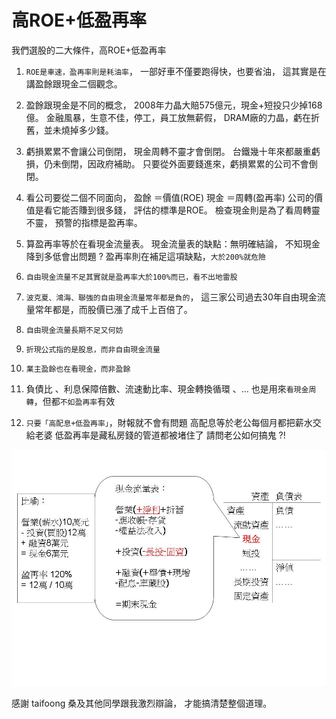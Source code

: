 # 高ROE+低盈再率



我們選股的二大條件，高ROE+低盈再率

1. `ROE是車速，盈再率則是耗油率`，
一部好車不僅要跑得快，也要省油，
這其實是在講盈餘跟現金二個觀念。

2. 盈餘跟現金是不同的概念，
2008年力晶大賠575億元，現金+短投只少掉168億。
金融風暴，生意不佳，停工，員工放無薪假，
DRAM廠的力晶，虧在折舊，並未燒掉多少錢。

3. 虧損累累不會讓公司倒閉，
現金周轉不靈才會倒閉。
台鐵幾十年來都嚴重虧損，仍未倒閉，因政府補助。
只要從外面要錢進來，虧損累累的公司不會倒閉。

4. 看公司要從二個不同面向，
盈餘 ＝價值(ROE)
現金 ＝周轉(盈再率)
 公司的價值是看它能否賺到很多錢，
評估的標準是ROE。
檢查現金則是為了看周轉靈不靈，
預警的指標是盈再率。

5. 算盈再率等於在看現金流量表。
現金流量表的缺點：無明確結論，
不知現金降到多低會出問題 ?
盈再率則在補足這項缺點，`大於200%就危險`

6. `自由現金流量不足其實就是盈再率大於100%而已，看不出地雷股`

7. `波克夏、鴻海、聯強的自由現金流量常年都是負的`，
這三家公司過去30年自由現金流量常年都是，而股價已漲了成千上百倍了。

8. `自由現金流量長期不足又何妨`

9. `折現公式指的是股息，而非自由現金流量`

10. `業主盈餘也在看現金，而非盈餘`

11. 負債比 、利息保障倍數、流速動比率、現金轉換循環 、… 也是用來`看現金周轉`，但都`不如盈再率`有效

12. `只要「高配息+低盈再率」`，財報就不會有問題
高配息等於老公每個月都把薪水交給老婆
低盈再率是藏私房錢的管道都被堵住了
請問老公如何搞鬼 ?!


![](images/金流.jpg)

感謝 taifoong 桑及其他同學跟我激烈辯論，
才能搞清楚整個道理。